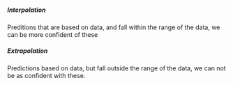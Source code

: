 ##### Interpolation
Preditions that are based on data, and fall within the range of the data, we can be more confident of these

##### Extrapolation
Predictions based on data, but fall outside the range of the data, we can not be as confident with these.